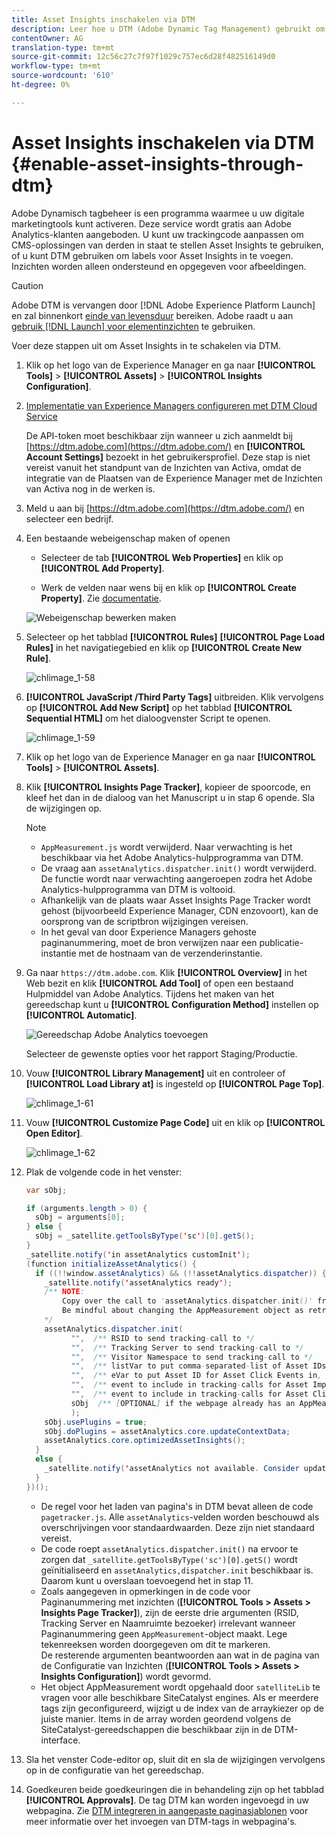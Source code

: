 ```yaml
---
title: Asset Insights inschakelen via DTM
description: Leer hoe u DTM (Adobe Dynamic Tag Management) gebruikt om Asset Insights in te schakelen.
contentOwner: AG
translation-type: tm+mt
source-git-commit: 12c56c27c7f97f1029c757ec6d28f482516149d0
workflow-type: tm+mt
source-wordcount: '610'
ht-degree: 0%

---
```



# Asset Insights inschakelen via DTM {#enable-asset-insights-through-dtm}

Adobe Dynamisch tagbeheer is een programma waarmee u uw digitale marketingtools kunt activeren. Deze service wordt gratis aan Adobe Analytics-klanten aangeboden. U kunt uw trackingcode aanpassen om CMS-oplossingen van derden in staat te stellen Asset Insights te gebruiken, of u kunt DTM gebruiken om labels voor Asset Insights in te voegen. Inzichten worden alleen ondersteund en opgegeven voor afbeeldingen.

>[!CAUTION]
>
>Adobe DTM is vervangen door [!DNL Adobe Experience Platform Launch] en zal binnenkort [einde van levensduur](https://medium.com/launch-by-adobe/dtm-plans-for-a-sunset-3c6aab003a6f) bereiken. Adobe raadt u aan [gebruik [!DNL Launch] voor elementinzichten](https://experienceleague.adobe.com/docs/experience-manager-learn/assets/advanced/asset-insights-launch-tutorial.html) te gebruiken.

Voer deze stappen uit om Asset Insights in te schakelen via DTM.

1. Klik op het logo van de Experience Manager en ga naar **[!UICONTROL Tools]** > **[!UICONTROL Assets]** > **[!UICONTROL Insights Configuration]**.
1. [Implementatie van Experience Managers configureren met DTM Cloud Service](/help/sites-administering/dtm.md)

   De API-token moet beschikbaar zijn wanneer u zich aanmeldt bij [https://dtm.adobe.com](https://dtm.adobe.com/) en **[!UICONTROL Account Settings]** bezoekt in het gebruikersprofiel. Deze stap is niet vereist vanuit het standpunt van de Inzichten van Activa, omdat de integratie van de Plaatsen van de Experience Manager met de Inzichten van Activa nog in de werken is.

1. Meld u aan bij [https://dtm.adobe.com](https://dtm.adobe.com/) en selecteer een bedrijf.
1. Een bestaande webeigenschap maken of openen

   * Selecteer de tab **[!UICONTROL Web Properties]** en klik op **[!UICONTROL Add Property]**.

   * Werk de velden naar wens bij en klik op **[!UICONTROL Create Property]**. Zie [documentatie](https://experienceleague.adobe.com/docs/experience-manager-learn/getting-started-wknd-tutorial-develop/overview.html).

   ![Webeigenschap bewerken maken](assets/Create-edit-web-property.png)

1. Selecteer op het tabblad **[!UICONTROL Rules]** **[!UICONTROL Page Load Rules]** in het navigatiegebied en klik op **[!UICONTROL Create New Rule]**.

   ![chlimage_1-58](assets/chlimage_1-194.png)

1. **[!UICONTROL JavaScript /Third Party Tags]** uitbreiden. Klik vervolgens op **[!UICONTROL Add New Script]** op het tabblad **[!UICONTROL Sequential HTML]** om het dialoogvenster Script te openen.

   ![chlimage_1-59](assets/chlimage_1-195.png)

1. Klik op het logo van de Experience Manager en ga naar **[!UICONTROL Tools]** > **[!UICONTROL Assets]**.
1. Klik **[!UICONTROL Insights Page Tracker]**, kopieer de spoorcode, en kleef het dan in de dialoog van het Manuscript u in stap 6 opende. Sla de wijzigingen op.

   >[!NOTE]
   >
   >* `AppMeasurement.js` wordt verwijderd. Naar verwachting is het beschikbaar via het Adobe Analytics-hulpprogramma van DTM.
   >* De vraag aan `assetAnalytics.dispatcher.init()` wordt verwijderd. De functie wordt naar verwachting aangeroepen zodra het Adobe Analytics-hulpprogramma van DTM is voltooid.
   >* Afhankelijk van de plaats waar Asset Insights Page Tracker wordt gehost (bijvoorbeeld Experience Manager, CDN enzovoort), kan de oorsprong van de scriptbron wijzigingen vereisen.
   >* In het geval van door Experience Managers gehoste paginanummering, moet de bron verwijzen naar een publicatie-instantie met de hostnaam van de verzenderinstantie.


1. Ga naar `https://dtm.adobe.com`. Klik **[!UICONTROL Overview]** in het Web bezit en klik **[!UICONTROL Add Tool]** of open een bestaand Hulpmiddel van Adobe Analytics. Tijdens het maken van het gereedschap kunt u **[!UICONTROL Configuration Method]** instellen op **[!UICONTROL Automatic]**.

   ![Gereedschap Adobe Analytics toevoegen](assets/Add-Adobe-Analytics-Tool.png)

   Selecteer de gewenste opties voor het rapport Staging/Productie.

1. Vouw **[!UICONTROL Library Management]** uit en controleer of **[!UICONTROL Load Library at]** is ingesteld op **[!UICONTROL Page Top]**.

   ![chlimage_1-61](assets/chlimage_1-197.png)

1. Vouw **[!UICONTROL Customize Page Code]** uit en klik op **[!UICONTROL Open Editor]**.

   ![chlimage_1-62](assets/chlimage_1-198.png)

1. Plak de volgende code in het venster:

   ```Java
   var sObj;
   
   if (arguments.length > 0) {
     sObj = arguments[0];
   } else {
     sObj = _satellite.getToolsByType('sc')[0].getS();
   }
   _satellite.notify('in assetAnalytics customInit');
   (function initializeAssetAnalytics() {
     if ((!!window.assetAnalytics) && (!!assetAnalytics.dispatcher)) {
       _satellite.notify('assetAnalytics ready');
       /** NOTE:
           Copy over the call to 'assetAnalytics.dispatcher.init()' from Assets Pagetracker
           Be mindful about changing the AppMeasurement object as retrieved above.
       */
       assetAnalytics.dispatcher.init(
             "",  /** RSID to send tracking-call to */
             "",  /** Tracking Server to send tracking-call to */
             "",  /** Visitor Namespace to send tracking-call to */
             "",  /** listVar to put comma-separated-list of Asset IDs for Asset Impression Events in tracking-call, e.g. 'listVar1' */
             "",  /** eVar to put Asset ID for Asset Click Events in, e.g. 'eVar3' */
             "",  /** event to include in tracking-calls for Asset Impression Events, e.g. 'event8' */
             "",  /** event to include in tracking-calls for Asset Click Events, e.g. 'event7' */
             sObj  /** [OPTIONAL] if the webpage already has an AppMeasurement object, include the object here. If unspecified, Pagetracker Core shall create its own AppMeasurement object */
             );
       sObj.usePlugins = true;
       sObj.doPlugins = assetAnalytics.core.updateContextData;
       assetAnalytics.core.optimizedAssetInsights();
     }
     else {
       _satellite.notify('assetAnalytics not available. Consider updating the Custom Page Code', 4);
     }
   })();
   ```

   * De regel voor het laden van pagina&#39;s in DTM bevat alleen de code `pagetracker.js`. Alle `assetAnalytics`-velden worden beschouwd als overschrijvingen voor standaardwaarden. Deze zijn niet standaard vereist.
   * De code roept `assetAnalytics.dispatcher.init()` na ervoor te zorgen dat `_satellite.getToolsByType('sc')[0].getS()` wordt geïnitialiseerd en `assetAnalytics,dispatcher.init` beschikbaar is. Daarom kunt u overslaan toevoegend het in stap 11.
   * Zoals aangegeven in opmerkingen in de code voor Paginanummering met inzichten (**[!UICONTROL Tools > Assets > Insights Page Tracker]**), zijn de eerste drie argumenten (RSID, Tracking Server en Naamruimte bezoeker) irrelevant wanneer Paginanummering geen `AppMeasurement`-object maakt. Lege tekenreeksen worden doorgegeven om dit te markeren.\
      De resterende argumenten beantwoorden aan wat in de pagina van de Configuratie van Inzichten (**[!UICONTROL Tools > Assets > Insights Configuration]**) wordt gevormd.
   * Het object AppMeasurement wordt opgehaald door `satelliteLib` te vragen voor alle beschikbare SiteCatalyst engines. Als er meerdere tags zijn geconfigureerd, wijzigt u de index van de arraykiezer op de juiste manier. Items in de array worden geordend volgens de SiteCatalyst-gereedschappen die beschikbaar zijn in de DTM-interface.

1. Sla het venster Code-editor op, sluit dit en sla de wijzigingen vervolgens op in de configuratie van het gereedschap.
1. Goedkeuren beide goedkeuringen die in behandeling zijn op het tabblad **[!UICONTROL Approvals]**. De tag DTM kan worden ingevoegd in uw webpagina. Zie [DTM integreren in aangepaste paginasjablonen](https://blogs.adobe.com/experiencedelivers/experience-management/integrating-dtm-custom-aem6-page-template/) voor meer informatie over het invoegen van DTM-tags in webpagina&#39;s.
